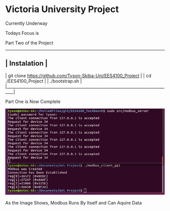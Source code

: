 Victoria University Project
===========================

Currently Underway 

Todays Focus is

Part Two of the Project

-----------------------------------------------------------------------------------
|				     Instalation				   |
-----------------------------------------------------------------------------------
|	git clone https://github.com/Tyson-Skiba-Uni/EES4100_Project               |
|	cd ./EES4100_Project                                                       |
|	./bootstrap.sh								   |
|__________________________________________________________________________________|

Part One is Now Complete

![alt tag](https://raw.githubusercontent.com/Tyson-Skiba-Uni/EES4100_Project/master/partONE.png)

As the Image Shows, Modbus Runs By Itself and Can Aquire Data

